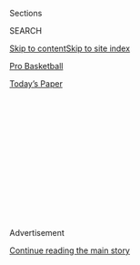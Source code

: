<div id="app">

<div>

<div>

<div>

<div class="NYTAppHideMasthead css-1q2w90k e1suatyy0">

<div class="section css-ui9rw0 e1suatyy2">

<div class="css-eph4ug er09x8g0">

<div class="css-6n7j50">

</div>

<span class="css-1dv1kvn">Sections</span>

<div class="css-10488qs">

<span class="css-1dv1kvn">SEARCH</span>

</div>

[Skip to content](#site-content)[Skip to site index](#site-index)

</div>

<div id="masthead-section-label" class="css-1wr3we4 eaxe0e00">

[Pro
Basketball](https://www.nytimes3xbfgragh.onion/section/sports/basketball)

</div>

<div class="css-10698na e1huz5gh0">

</div>

</div>

<div id="masthead-bar-one" class="section hasLinks css-15hmgas e1csuq9d3">

<div class="css-uqyvli e1csuq9d0">

</div>

<div class="css-1uqjmks e1csuq9d1">

</div>

<div class="css-9e9ivx">

[](https://myaccount.nytimes3xbfgragh.onion/auth/login?response_type=cookie&client_id=vi)

</div>

<div class="css-1bvtpon e1csuq9d2">

[Today’s
Paper](https://www.nytimes3xbfgragh.onion/section/todayspaper)

</div>

</div>

</div>

</div>

<div data-aria-hidden="false">

<div id="site-content" data-role="main">

<div>

<div class="css-1aor85t" style="opacity:0.000000001;z-index:-1;visibility:hidden">

<div class="css-1hqnpie">

<div class="css-epjblv">

<span class="css-17xtcya">[Pro
Basketball](/section/sports/basketball)</span><span class="css-x15j1o">|</span><span class="css-fwqvlz">The
Best Part of Layshia Clarendon’s Game?
‘Fearlessness’</span>

</div>

<div class="css-k008qs">

<div class="css-1iwv8en">

<span class="css-18z7m18"></span>

<div>

</div>

</div>

<span class="css-1n6z4y">https://nyti.ms/3lTgw44</span>

<div class="css-1705lsu">

<div class="css-4xjgmj">

<div class="css-4skfbu" data-role="toolbar" data-aria-label="Social Media Share buttons, Save button, and Comments Panel with current comment count" data-testid="share-tools">

  - 
  - 
  - 
  - 
    
    <div class="css-6n7j50">
    
    </div>

  - 

</div>

</div>

</div>

</div>

</div>

</div>

<div class="css-13pd83m">

</div>

<div id="top-wrapper" class="css-1sy8kpn">

<div id="top-slug" class="css-l9onyx">

Advertisement

</div>

[Continue reading the main
story](#after-top)

<div class="ad top-wrapper" style="text-align:center;height:100%;display:block;min-height:250px">

<div id="top" class="place-ad" data-position="top" data-size-key="top">

</div>

</div>

<div id="after-top">

</div>

</div>

<div>

<div id="sponsor-wrapper" class="css-1hyfx7x">

<div id="sponsor-slug" class="css-19vbshk">

Supported by

</div>

[Continue reading the main
story](#after-sponsor)

<div id="sponsor" class="ad sponsor-wrapper" style="text-align:center;height:100%;display:block">

</div>

<div id="after-sponsor">

</div>

</div>

<div class="css-186x18t">

Under the Radar

</div>

<div class="css-1vkm6nb ehdk2mb0">

# The Best Part of Layshia Clarendon’s Game? ‘Fearlessness’

</div>

“It doesn’t matter if I get blocked — I’m going to go right back in the
paint again,” the Liberty guard said. They bring that same tenacity to
their role on the W.N.B.A. union’s executive committee.

<div class="css-79elbk" data-testid="photoviewer-wrapper">

<div class="css-z3e15g" data-testid="photoviewer-wrapper-hidden">

</div>

<div class="css-1a48zt4 ehw59r15" data-testid="photoviewer-children">

![<span class="css-16f3y1r e13ogyst0" data-aria-hidden="true">Layshia
Clarendon, back from an ankle injury this season, is a key veteran on an
unusually young Liberty
team.</span><span class="css-cnj6d5 e1z0qqy90" itemprop="copyrightHolder"><span class="css-1ly73wi e1tej78p0">Credit...</span><span><span>Phelan
M. Ebenhack/Associated
Press</span></span></span>](https://static01.graylady3jvrrxbe.onion/images/2020/09/05/sports/05wnba-under-liberty-1/merlin_175891599_c13d1ac7-2a63-4588-a807-3ea1b24a5ed7-articleLarge.jpg?quality=75&auto=webp&disable=upscale)

</div>

</div>

<div class="css-18e8msd">

<div class="css-vp77d3 epjyd6m0">

<div class="css-1baulvz">

By [<span class="css-1baulvz last-byline" itemprop="name">Danielle
Allentuck</span>](https://www.nytimes3xbfgragh.onion/by/danielle-allentuck)

</div>

</div>

  - Sept. 5,
    2020

  - 
    
    <div class="css-4xjgmj">
    
    <div class="css-d8bdto" data-role="toolbar" data-aria-label="Social Media Share buttons, Save button, and Comments Panel with current comment count" data-testid="share-tools">
    
      - 
      - 
      - 
      - 
        
        <div class="css-6n7j50">
        
        </div>
    
      - 
    
    </div>
    
    </div>

</div>

</div>

<div class="section meteredContent css-1r7ky0e" name="articleBody" itemprop="articleBody">

<div class="css-1fanzo5 StoryBodyCompanionColumn">

<div class="css-53u6y8">

On the court, Layshia Clarendon has become the leader of a young Liberty
team coursing through a season with many unexpected challenges. As an
executive committee member of the W.N.B.A.’s players’ union, Clarendon
has also become a voice for social justice for the league this year.

Clarendon is averaging a career-high 11.7 points a game, but the Liberty
are 2-15 and in last place in the Eastern Conference. The team is
playing this season without several key players who decided to opt out
of this season because of concerns over the coronavirus. Sabrina
Ionescu, their star No. 1 pick in the 2020 draft, has been out since she
[sprained her ankle in the third game of the
season](https://www.nytimes3xbfgragh.onion/2020/08/01/sports/basketball/sabrina-ionescu-injury.html).

Clarendon, who is in their eighth season, missed all but nine games last
year, with the Connecticut Sun, because of a right ankle injury. The
ankle “gets stiff every now and then,” Clarendon said, but they have
still been able to serve as a critical veteran presence for a young
Liberty team that began the year with seven rookies.

But this year is about more than just statistics for Clarendon. The
W.N.B.A. has dedicated its season to [Breonna
Taylor](https://www.nytimes3xbfgragh.onion/2020/07/25/sports/wnba-seattle-storm-new-york-liberty.html?searchResultPosition=3),
a 26-year-old Black woman who was shot and killed by the police in
Louisville, Ky., and the Say Her Name campaign, which focuses on Black
women and girls affected by police brutality and violence. Clarendon is
one of the players leading the W.N.B.A.’s social justice initiatives.

</div>

</div>

<div class="css-1fanzo5 StoryBodyCompanionColumn">

<div class="css-53u6y8">

The New York Times talked to Clarendon about playing fearlessly, the
challenges of the tight game schedule this season and how, they said,
social justice movements often overlook Black women.

**Q: What has life in the bubble been like for you?**

**Clarendon**: It’s up and down, depending on the moment. The schedule
is really hectic. I don’t think I expected it to be this challenging to
consistently play three games a week, so that’s been really tough from a
purely recovery standpoint.

There’s just not a lot of downtime or time off just because we are
playing so often.

</div>

</div>

<div class="css-cfo9c3">

</div>

<div class="css-1fanzo5 StoryBodyCompanionColumn">

<div class="css-53u6y8">

**How do you cope with the busy schedule?**

Normal ice baths and recovery stuff that I do every season. It’s
definitely been a more mentally challenging season. Obviously, with
Covid going on, the state of the world and police murdering people left
and right, it’s been more emotional and spiritual than physical most of
the time. You can sleep for nine hours and still wake up and feel the
weight of the world on your shoulders.

**What do you think is the best part of your game?**

I would say tenacity and fearlessness. It doesn’t matter if I get
blocked, I’m going to go right back in the paint again against the same
player who blocked me on the previous play.

</div>

</div>

<div class="css-1fanzo5 StoryBodyCompanionColumn">

<div class="css-53u6y8">

**How did you develop that tenacity and fearlessness?**

Practice finishing a lot, trying to get into people’s bodies and create
contact. I think it’s a mind-set, too. If you are really early on in the
league and you get your stuff thrown into the stands, it’s embarrassing.
But if you don’t get crossed-up in this league or your shot blocked in a
game or something really bad in game, then you probably aren’t playing
hard enough and you really don’t have your heart in it.

This league is so good, it’s just going to happen. Part of that is a
mind-set of knowing that when you go up against Sue Bird or A’ja Wilson,
they are going to block you. You are also going to get them. It’s about
looking at it as a challenge and an opportunity rather than a: ‘Oh, I
got blocked. That’s so embarrassing.’ No one wants to be on the wrong
side of “SportsCenter.”

</div>

</div>

<div>

</div>

<div class="css-1fanzo5 StoryBodyCompanionColumn">

<div class="css-53u6y8">

**As a member of the executive committee, you helped lead the day of
reflection last week. What went into the decision to call it a day of
reflection instead of a** **[boycott or
strike](https://www.nytimes3xbfgragh.onion/2020/08/27/us/difference-boycott-strike-nba.html)?**
*(The league missed two days of games last week after its* [*players
joined an N.B.A. work
stoppage*](https://www.nytimes3xbfgragh.onion/2020/08/27/sports/basketball/kenosha-nba-protests-players-boycott.html)
*to protest the* [*police shooting of Jacob
Blake*](https://www.nytimes3xbfgragh.onion/2020/08/28/us/kenosha-shooting-protests.html)*,
a Black man who was shot in the back multiple times by the police in
Kenosha, Wis. )*

After we had a players meeting we realized just how exhausted everyone
was. It was more like we needed that day. I think very much of it was
standing in solidarity with our N.B.A. brothers. You could see it in
people’s faces that day on TV how exhausted and heartbroken everyone
was.

Yes, we were striking. Yes, we were fighting injustice, but we are
exhausted and we are tired. We are calling it for a day of reflection
and a day of mourning. We needed the time to take a step back.

**What would you like to see the W.N.B.A. do next?**

Voting is going to be a big one that we are trying to figure out a
strategy around it right now. We could wear a ‘vote’ mask, which would
be great awareness, but there has to be some longer game strategy behind
how we are going to engage people. We are going to really focus on
voting and the work we have been doing with Say Her Name, which I think
can’t be understated.

</div>

</div>

<div class="css-1fanzo5 StoryBodyCompanionColumn">

<div class="css-53u6y8">

At a time when Black women continue to be erased from the larger
conversation of police brutality and violence, that’s why our work is
particularly important. While, yes, we also stand with Jacob Blake and
his family and all of the men who have been murdered in this movement,
it is a constant reminder of how women have to choose between erasing
themselves to stand up for their race or standing up for women, standing
up for their own women.

That’s the constant struggle I feel like we are always in. I don’t want
us to get away from Saying Her Name because that’s the whole point of
the movement and why we came here. It’s sad that we always have to
choose between standing up for our men and standing up for ourselves,
because who stands up for us? No one.

</div>

</div>

<div>

</div>

</div>

<div>

</div>

<div>

</div>

<div>

</div>

<div>

<div id="bottom-wrapper" class="css-1ede5it">

<div id="bottom-slug" class="css-l9onyx">

Advertisement

</div>

[Continue reading the main
story](#after-bottom)

<div id="bottom" class="ad bottom-wrapper" style="text-align:center;height:100%;display:block;min-height:90px">

</div>

<div id="after-bottom">

</div>

</div>

</div>

</div>

</div>

## Site Index

<div>

</div>

## Site Information Navigation

  - [© <span>2020</span> <span>The New York Times
    Company</span>](https://help.nytimes3xbfgragh.onion/hc/en-us/articles/115014792127-Copyright-notice)

<!-- end list -->

  - [NYTCo](https://www.nytco.com/)
  - [Contact
    Us](https://help.nytimes3xbfgragh.onion/hc/en-us/articles/115015385887-Contact-Us)
  - [Work with us](https://www.nytco.com/careers/)
  - [Advertise](https://nytmediakit.com/)
  - [T Brand Studio](http://www.tbrandstudio.com/)
  - [Your Ad
    Choices](https://www.nytimes3xbfgragh.onion/privacy/cookie-policy#how-do-i-manage-trackers)
  - [Privacy](https://www.nytimes3xbfgragh.onion/privacy)
  - [Terms of
    Service](https://help.nytimes3xbfgragh.onion/hc/en-us/articles/115014893428-Terms-of-service)
  - [Terms of
    Sale](https://help.nytimes3xbfgragh.onion/hc/en-us/articles/115014893968-Terms-of-sale)
  - [Site
    Map](https://spiderbites.nytimes3xbfgragh.onion)
  - [Help](https://help.nytimes3xbfgragh.onion/hc/en-us)
  - [Subscriptions](https://www.nytimes3xbfgragh.onion/subscription?campaignId=37WXW)

</div>

</div>

</div>

</div>
